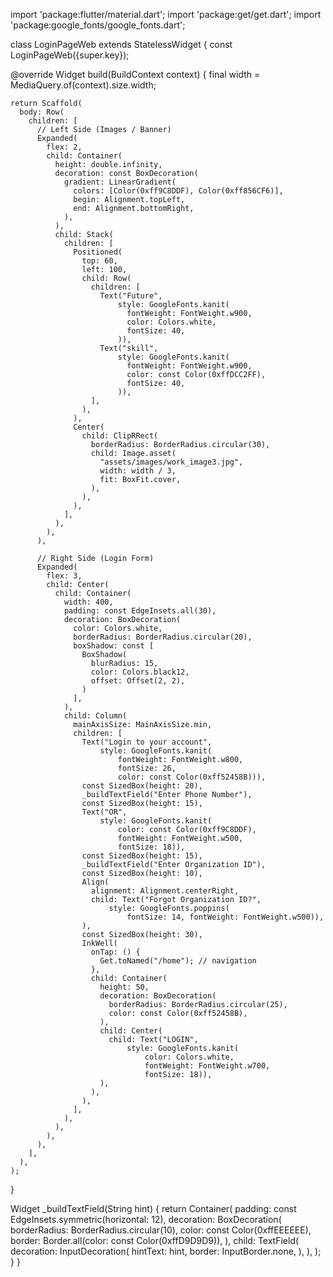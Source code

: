 import 'package:flutter/material.dart';
import 'package:get/get.dart';
import 'package:google_fonts/google_fonts.dart';

class LoginPageWeb extends StatelessWidget {
  const LoginPageWeb({super.key});

  @override
  Widget build(BuildContext context) {
    final width = MediaQuery.of(context).size.width;

    return Scaffold(
      body: Row(
        children: [
          // Left Side (Images / Banner)
          Expanded(
            flex: 2,
            child: Container(
              height: double.infinity,
              decoration: const BoxDecoration(
                gradient: LinearGradient(
                  colors: [Color(0xff9C8DDF), Color(0xff856CF6)],
                  begin: Alignment.topLeft,
                  end: Alignment.bottomRight,
                ),
              ),
              child: Stack(
                children: [
                  Positioned(
                    top: 60,
                    left: 100,
                    child: Row(
                      children: [
                        Text("Future",
                            style: GoogleFonts.kanit(
                              fontWeight: FontWeight.w900,
                              color: Colors.white,
                              fontSize: 40,
                            )),
                        Text("skill",
                            style: GoogleFonts.kanit(
                              fontWeight: FontWeight.w900,
                              color: const Color(0xffDCC2FF),
                              fontSize: 40,
                            )),
                      ],
                    ),
                  ),
                  Center(
                    child: ClipRRect(
                      borderRadius: BorderRadius.circular(30),
                      child: Image.asset(
                        "assets/images/work_image3.jpg",
                        width: width / 3,
                        fit: BoxFit.cover,
                      ),
                    ),
                  ),
                ],
              ),
            ),
          ),

          // Right Side (Login Form)
          Expanded(
            flex: 3,
            child: Center(
              child: Container(
                width: 400,
                padding: const EdgeInsets.all(30),
                decoration: BoxDecoration(
                  color: Colors.white,
                  borderRadius: BorderRadius.circular(20),
                  boxShadow: const [
                    BoxShadow(
                      blurRadius: 15,
                      color: Colors.black12,
                      offset: Offset(2, 2),
                    )
                  ],
                ),
                child: Column(
                  mainAxisSize: MainAxisSize.min,
                  children: [
                    Text("Login to your account",
                        style: GoogleFonts.kanit(
                            fontWeight: FontWeight.w800,
                            fontSize: 26,
                            color: const Color(0xff52458B))),
                    const SizedBox(height: 20),
                    _buildTextField("Enter Phone Number"),
                    const SizedBox(height: 15),
                    Text("OR",
                        style: GoogleFonts.kanit(
                            color: const Color(0xff9C8DDF),
                            fontWeight: FontWeight.w500,
                            fontSize: 18)),
                    const SizedBox(height: 15),
                    _buildTextField("Enter Organization ID"),
                    const SizedBox(height: 10),
                    Align(
                      alignment: Alignment.centerRight,
                      child: Text("Forgot Organization ID?",
                          style: GoogleFonts.poppins(
                              fontSize: 14, fontWeight: FontWeight.w500)),
                    ),
                    const SizedBox(height: 30),
                    InkWell(
                      onTap: () {
                        Get.toNamed("/home"); // navigation
                      },
                      child: Container(
                        height: 50,
                        decoration: BoxDecoration(
                          borderRadius: BorderRadius.circular(25),
                          color: const Color(0xff52458B),
                        ),
                        child: Center(
                          child: Text("LOGIN",
                              style: GoogleFonts.kanit(
                                  color: Colors.white,
                                  fontWeight: FontWeight.w700,
                                  fontSize: 18)),
                        ),
                      ),
                    ),
                  ],
                ),
              ),
            ),
          ),
        ],
      ),
    );
  }

  Widget _buildTextField(String hint) {
    return Container(
      padding: const EdgeInsets.symmetric(horizontal: 12),
      decoration: BoxDecoration(
        borderRadius: BorderRadius.circular(10),
        color: const Color(0xffEEEEEE),
        border: Border.all(color: const Color(0xffD9D9D9)),
      ),
      child: TextField(
        decoration: InputDecoration(
          hintText: hint,
          border: InputBorder.none,
        ),
      ),
    );
  }
}
